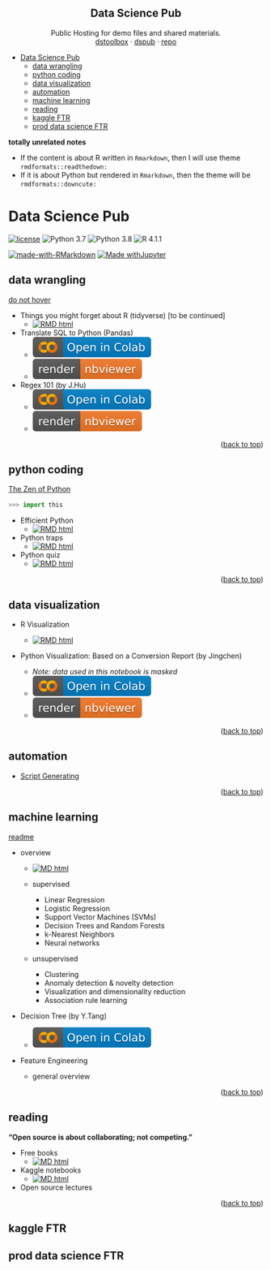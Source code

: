 <a name="readme-top"></a>

<!-- Public Hosting for demo files and shared materials. -->

<!-- [dstoolbox](https://wq1701.github.io/dstoolbox/) | [dspub](https://wq1701.github.io/dspub/) | [repo](https://github.com/wq1701/dspub) -->


<div align="center">
  <h2 align="center">Data Science Pub</h2>

  <p align="center">
	Public Hosting for demo files and shared materials.
	<br />
	<a href="https://wq1701.github.io/dstoolbox/">dstoolbox</a>
	·
	<a href="https://wq1701.github.io/dspub/">dspub</a>
	·
	<a href="https://github.com/wq1701/dspub">repo</a>
  </p>
</div>

- [Data Science Pub](#data-science-pub)
  - [data wrangling](#data-wrangling)
  - [python coding](#python-coding)
  - [data visualization](#data-visualization)
  - [automation](#automation)
  - [machine learning](#machine-learning)
  - [reading](#reading)
  - [kaggle FTR](#kaggle-ftr)
  - [prod data science FTR](#prod-data-science-ftr)


**totally unrelated notes**

- If the content is about R written in `Rmarkdown`, then I will use theme `rmdformats::readthedown:`
- If it is about Python but rendered in `Rmarkdown`, then the theme will be `rmdformats::downcute:`

# Data Science Pub

[![license](https://img.shields.io/github/license/mashape/apistatus.svg)](https://github.com/wq1701/dspub/blob/main/LICENSE)
![Python 3.7](https://img.shields.io/badge/python-3.7-%233776AB.svg)
![Python 3.8](https://img.shields.io/badge/python-3.8-%233776AB.svg)
![R 4.1.1](https://img.shields.io/badge/R-4.1.1-%2375AADB.svg)

[![made-with-RMarkdown](https://img.shields.io/badge/Made%20with-RMarkdown-%2375AADB?style=flat&logo=Rstudio)](https://rmarkdown.rstudio.com/)
[![Made withJupyter](https://img.shields.io/badge/Made%20with-Jupyter-%23F37626?style=flat&logo=Jupyter)](https://jupyter.org/try)

<!-- https://shields.io/ -->
<!-- https://simpleicons.org/?q=rstudio -->
<!-- https://simpleicons.org/?q=py -->

## data wrangling


[do not hover](a "In terms of data cleaning and visualization, R is better than Python. Bite me.")


- Things you might forget about R (tidyverse) [to be continued]
    <!-- - View [[R Markdown](https://wq1701.github.io/dspub/data_wrangling/r_tidyverse/cheatsheet.html)] -->
    - <a href="https://wq1701.github.io/dspub/data_wrangling/r_tidyverse/cheatsheet.html"><img src="https://img.shields.io/badge/RMarkdown-HTML-%2375AADB?logo=Rstudio" alt="RMD html"/></a>
- Translate SQL to Python (Pandas)
    <!-- - Run [[Google Colab](https://colab.research.google.com/github/wq1701/dspub/blob/main/data_wrangling/python/py2sql.ipynb)] \| View [[Jupyter Notebook](https://nbviewer.org/github/wq1701/dspub/blob/main/data_wrangling/python/py2sql.ipynb)] -->
    - <a href="https://colab.research.google.com/github/wq1701/dspub/blob/main/data_wrangling/python/py2sql.ipynb"><img src="./warehouse/badge/colab-badge.svg" alt="Open In Colab"/></a>
    - <a href="https://nbviewer.org/github/wq1701/dspub/blob/main/data_wrangling/python/py2sql.ipynb"><img src="./warehouse/badge/nbviewer_badge.svg" alt="Render nbviewer" /></a>
- Regex 101 (by J.Hu)
    <!-- - Run [[Google Colab](https://colab.research.google.com/github/wq1701/dspub/blob/main/data_wrangling/python/regex_101.ipynb)] \| View [[Jupyter Notebook](https://nbviewer.org/github/wq1701/dspub/blob/main/data_wrangling/python/regex_101.ipynb)] -->
    - <a href="https://colab.research.google.com/github/wq1701/dspub/blob/main/data_wrangling/python/regex_101.ipynb"><img src="./warehouse/badge/colab-badge.svg" alt="Open In Colab"/></a>
    - <a href="https://nbviewer.org/github/wq1701/dspub/blob/main/data_wrangling/python/regex_101.ipynb"><img src="./warehouse/badge/nbviewer_badge.svg" alt="Render nbviewer" /></a>

<!-- https://colab.research.google.com/assets/colab-badge.svg -->
<!-- https://raw.githubusercontent.com/jupyter/design/master/logos/Badges/nbviewer_badge.svg -->

<p align="right">(<a href="#readme-top">back to top</a>)</p>

## python coding

[The Zen of Python](https://peps.python.org/pep-0020/)

```python
>>> import this
```

- Efficient Python
    <!-- - [[R Markdown site](https://wq1701.github.io/dspub/python_coding/py_effici.html)] -->
    - <a href="https://wq1701.github.io/dspub/python_coding/py_effici.html"><img src="https://img.shields.io/badge/RMarkdown-HTML-%2375AADB?logo=python" alt="RMD html"/></a>
- Python traps
    <!-- - [[R Markdown site](https://wq1701.github.io/dspub/python_coding/py_traps.html)] -->
    - <a href="https://wq1701.github.io/dspub/python_coding/py_traps.html"><img src="https://img.shields.io/badge/RMarkdown-HTML-%2375AADB?logo=python" alt="RMD html"/></a>
- Python quiz
    <!-- - [[R Markdown site](https://wq1701.github.io/dspub/python_coding/py_guess.html)] -->
    - <a href="https://wq1701.github.io/dspub/python_coding/py_guess.html"><img src="https://img.shields.io/badge/RMarkdown-HTML-%2375AADB?logo=python" alt="RMD html"/></a>

<p align="right">(<a href="#readme-top">back to top</a>)</p>


## data visualization

- R Visualization
    <!-- - [[R Markdown](https://wq1701.github.io/dspub/data_viz/rplots/rviz.html)] -->
    - <a href="https://wq1701.github.io/dspub/data_viz/rplots/rviz.html"><img src="https://img.shields.io/badge/RMarkdown-HTML-%2375AADB?logo=Rstudio" alt="RMD html"/></a>

- Python Visualization: Based on a Conversion Report (by Jingchen)
	- *Note: data used in this notebook is masked*
	- <a href="https://colab.research.google.com/github/wq1701/dspub/blob/main/data_viz/python/Python_Visualization_Application_clean.ipynb"><img src="./warehouse/badge/colab-badge.svg" alt="Open In Colab"/></a>
	- <a href="https://nbviewer.org/github/wq1701/dspub/blob/main/data_viz/python/Python_Visualization_Application_clean.ipynb"><img src="./warehouse/badge/nbviewer_badge.svg" alt="Render nbviewer" /></a>

<p align="right">(<a href="#readme-top">back to top</a>)</p>

## automation

- [Script Generating](https://wq1701.github.io/dspub/automation/)

<p align="right">(<a href="#readme-top">back to top</a>)</p>

## machine learning

[readme](https://wq1701.github.io/dspub/machine-learning/)

- overview
    <!-- - [[Markdown](https://wq1701.github.io/dspub/machine-learning/overview.html)] -->
    - <a href="https://wq1701.github.io/dspub/machine-learning/overview.html"><img src="https://img.shields.io/badge/Made%20with-Markdown-informational?logo=markdown" alt="MD html"/></a>
    
    - supervised
        - Linear Regression
        - Logistic Regression
        - Support Vector Machines (SVMs)
        - Decision Trees and Random Forests
        - k-Nearest Neighbors
        - Neural networks

    - unsupervised
        - Clustering
        - Anomaly detection & novelty detection
        - Visualization and dimensionality reduction
        - Association rule learning

- Decision Tree (by Y.Tang)
    - <a href="https://colab.research.google.com/github/wq1701/dspub/blob/main/machine-learning/decisiontree1227.ipynb"><img src="./warehouse/badge/colab-badge.svg" alt="Open In Colab"/></a>
- Feature Engineering
    - general overview

<p align="right">(<a href="#readme-top">back to top</a>)</p>

## reading

**“Open source is about collaborating; not competing.”**

- Free books
    <!-- - [[Markdown](https://wq1701.github.io/dspub/reading/freebooks.html)] -->
    - <a href="https://wq1701.github.io/dspub/reading/freebooks.html"><img src="https://img.shields.io/badge/Made%20with-Markdown-informational?logo=markdown" alt="MD html"/></a>
- Kaggle notebooks
    <!-- - [[Markdown](https://wq1701.github.io/dspub/reading/kaggle-notebooks.html)] -->
    - <a href="https://wq1701.github.io/dspub/reading/kaggle-notebooks.html"><img src="https://img.shields.io/badge/Made%20with-Markdown-informational?logo=markdown" alt="MD html"/></a>
- Open source lectures

<p align="right">(<a href="#readme-top">back to top</a>)</p>

## kaggle FTR

## prod data science FTR

